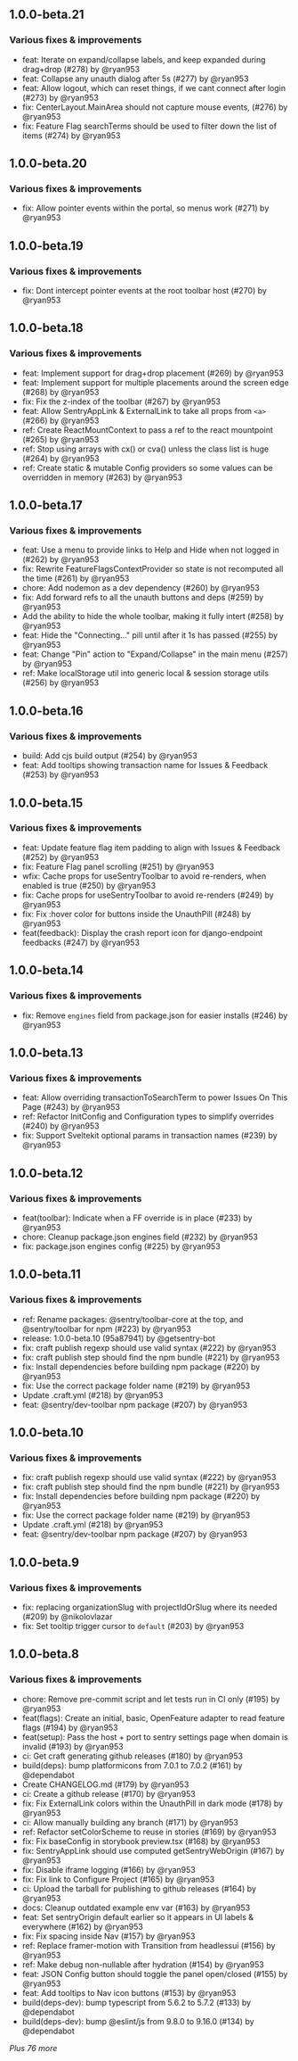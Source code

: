 
## 1.0.0-beta.21

### Various fixes & improvements

- feat: Iterate on expand/collapse labels, and keep expanded during drag+drop (#278) by @ryan953
- feat: Collapse any unauth dialog after 5s (#277) by @ryan953
- feat: Allow logout, which can reset things, if we cant connect after login (#273) by @ryan953
- fix: CenterLayout.MainArea should not capture mouse events,  (#276) by @ryan953
- fix: Feature Flag searchTerms should be used to filter down the list of items (#274) by @ryan953

## 1.0.0-beta.20

### Various fixes & improvements

- fix: Allow pointer events within the portal, so menus work (#271) by @ryan953

## 1.0.0-beta.19

### Various fixes & improvements

- fix: Dont intercept pointer events at the root toolbar host (#270) by @ryan953

## 1.0.0-beta.18

### Various fixes & improvements

- feat: Implement support for drag+drop placement (#269) by @ryan953
- feat: Implement support for multiple placements around the screen edge (#268) by @ryan953
- fix: Fix the z-index of the toolbar (#267) by @ryan953
- feat: Allow SentryAppLink & ExternalLink to take all props from `<a>` (#266) by @ryan953
- ref: Create ReactMountContext to pass a ref to the react mountpoint (#265) by @ryan953
- ref: Stop using arrays with cx() or cva() unless the class list is huge (#264) by @ryan953
- ref: Create static & mutable Config providers so some values can be overridden in memory (#263) by @ryan953

## 1.0.0-beta.17

### Various fixes & improvements

- feat: Use a menu to provide links to Help and Hide when not logged in (#262) by @ryan953
- fix: Rewrite FeatureFlagsContextProvider so state is not recomputed all the time (#261) by @ryan953
- chore: Add nodemon as a dev dependency (#260) by @ryan953
- fix: Add forward refs to all the unauth buttons and deps (#259) by @ryan953
- Add the ability to hide the whole toolbar, making it fully intert (#258) by @ryan953
- feat: Hide the "Connecting..." pill until after it 1s has passed (#255) by @ryan953
- feat: Change "Pin" action to "Expand/Collapse" in the main menu (#257) by @ryan953
- ref: Make localStorage util into generic local & session storage utils (#256) by @ryan953

## 1.0.0-beta.16

### Various fixes & improvements

- build: Add cjs build output (#254) by @ryan953
- feat: Add tooltips showing transaction name for Issues & Feedback (#253) by @ryan953

## 1.0.0-beta.15

### Various fixes & improvements

- feat: Update feature flag item padding to align with Issues & Feedback (#252) by @ryan953
- fix: Feature Flag panel scrolling (#251) by @ryan953
- wfix: Cache props for useSentryToolbar to avoid re-renders, when enabled is true (#250) by @ryan953
- fix: Cache props for useSentryToolbar to avoid re-renders (#249) by @ryan953
- fix: Fix :hover color for buttons inside the UnauthPill (#248) by @ryan953
- feat(feedback): Display the crash report icon for django-endpoint feedbacks (#247) by @ryan953

## 1.0.0-beta.14

### Various fixes & improvements

- fix: Remove `engines` field from package.json for easier installs (#246) by @ryan953

## 1.0.0-beta.13

### Various fixes & improvements

- feat: Allow overriding transactionToSearchTerm to power Issues On This Page (#243) by @ryan953
- ref: Refactor InitConfig and Configuration types to simplify overrides (#240) by @ryan953
- fix: Support Sveltekit optional params in transaction names (#239) by @ryan953

## 1.0.0-beta.12

### Various fixes & improvements

- feat(toolbar): Indicate when a FF override is in place (#233) by @ryan953
- chore: Cleanup package.json engines field (#232) by @ryan953
- fix: package.json engines config (#225) by @ryan953

## 1.0.0-beta.11

### Various fixes & improvements

- ref: Rename packages: @sentry/toolbar-core at the top, and @sentry/toolbar for npm (#223) by @ryan953
- release: 1.0.0-beta.10 (95a87941) by @getsentry-bot
- fix: craft publish regexp should use valid syntax (#222) by @ryan953
- fix: craft publish step should find the npm bundle (#221) by @ryan953
- fix: Install dependencies before building npm package (#220) by @ryan953
- fix: Use the correct package folder name (#219) by @ryan953
- Update .craft.yml (#218) by @ryan953
- feat: @sentry/dev-toolbar npm package (#207) by @ryan953

## 1.0.0-beta.10

### Various fixes & improvements

- fix: craft publish regexp should use valid syntax (#222) by @ryan953
- fix: craft publish step should find the npm bundle (#221) by @ryan953
- fix: Install dependencies before building npm package (#220) by @ryan953
- fix: Use the correct package folder name (#219) by @ryan953
- Update .craft.yml (#218) by @ryan953
- feat: @sentry/dev-toolbar npm package (#207) by @ryan953

## 1.0.0-beta.9

### Various fixes & improvements

- fix: replacing organizationSlug with projectIdOrSlug where its needed (#209) by @nikolovlazar
- fix: Set tooltip trigger cursor to `default` (#203) by @ryan953

## 1.0.0-beta.8

### Various fixes & improvements

- chore: Remove pre-commit script and let tests run in CI only (#195) by @ryan953
- feat(flags): Create an initial, basic, OpenFeature adapter to read feature flags (#194) by @ryan953
- feat(setup): Pass the host + port to sentry settings page when domain is invalid (#193) by @ryan953
- ci: Get craft generating github releases (#180) by @ryan953
- build(deps): bump platformicons from 7.0.1 to 7.0.2 (#161) by @dependabot
- Create CHANGELOG.md (#179) by @ryan953
- ci: Create a github release (#170) by @ryan953
- fix: Fix ExternalLink colors within the UnauthPill in dark mode (#178) by @ryan953
- ci: Allow manually building any branch (#171) by @ryan953
- ref: Refactor setColorScheme to reuse in stories (#169) by @ryan953
- fix: Fix baseConfig in storybook preview.tsx (#168) by @ryan953
- fix: SentryAppLink should use computed getSentryWebOrigin (#167) by @ryan953
- fix: Disable iframe logging (#166) by @ryan953
- fix: Fix link to Configure Project (#165) by @ryan953
- ci: Upload the tarball for publishing to github releases (#164) by @ryan953
- docs: Cleanup outdated example env var (#163) by @ryan953
- feat: Set sentryOrigin default earlier so it appears in UI labels & everywhere (#162) by @ryan953
- fix: Fix spacing inside Nav (#157) by @ryan953
- ref: Replace framer-motion with Transition from headlessui (#156) by @ryan953
- ref: Make debug non-nullable after hydration (#154) by @ryan953
- feat: JSON Config button should toggle the panel open/closed (#155) by @ryan953
- feat: Add tooltips to Nav icon buttons (#153) by @ryan953
- build(deps-dev): bump typescript from 5.6.2 to 5.7.2 (#133) by @dependabot
- build(deps-dev): bump @eslint/js from 9.8.0 to 9.16.0 (#134) by @dependabot

_Plus 76 more_

